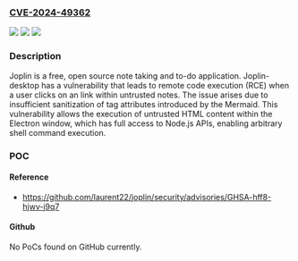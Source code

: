 ### [CVE-2024-49362](https://cve.mitre.org/cgi-bin/cvename.cgi?name=CVE-2024-49362)
![](https://img.shields.io/static/v1?label=Product&message=joplin&color=blue)
![](https://img.shields.io/static/v1?label=Version&message=%3D%20%3C%203.1%20&color=brighgreen)
![](https://img.shields.io/static/v1?label=Vulnerability&message=CWE-94%3A%20Improper%20Control%20of%20Generation%20of%20Code%20('Code%20Injection')&color=brighgreen)

### Description

Joplin is a free, open source note taking and to-do application. Joplin-desktop has a vulnerability that leads to remote code execution (RCE) when a user clicks on an <a> link within untrusted notes. The issue arises due to insufficient sanitization of <a> tag attributes introduced by the Mermaid. This vulnerability allows the execution of untrusted HTML content within the Electron window, which has full access to Node.js APIs, enabling arbitrary shell command execution.

### POC

#### Reference
- https://github.com/laurent22/joplin/security/advisories/GHSA-hff8-hjwv-j9q7

#### Github
No PoCs found on GitHub currently.

